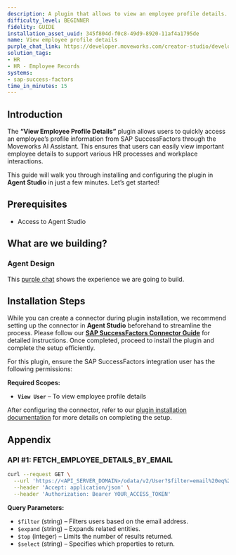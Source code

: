 ```yaml
---
description: A plugin that allows to view an employee profile details.
difficulty_level: BEGINNER
fidelity: GUIDE
installation_asset_uuid: 345f804d-f0c8-49d9-8920-11af4a1795de
name: View employee profile details
purple_chat_link: https://developer.moveworks.com/creator-studio/developer-tools/purple-chat?conversation=%7B%22startTimestamp%22%3A%2211%3A43%2BAM%22%2C%22messages%22%3A%5B%7B%22parts%22%3A%5B%7B%22richText%22%3A%22%3Cp%3EHey+Copilot%2C+can+I+view+the+profile+details+for+John+Doe%3F%3C%2Fp%3E%22%7D%5D%2C%22role%22%3A%22user%22%7D%2C%7B%22parts%22%3A%5B%7B%22richText%22%3A%22Fetching+the+profile+details+for+John+Doe.+One+moment%2C+please.%22%7D%2C%7B%22reasoningSteps%22%3A%5B%7B%22richText%22%3A%22Retrieving+employee+profile+details...%22%2C%22status%22%3A%22pending%22%7D%5D%7D%5D%2C%22role%22%3A%22assistant%22%7D%2C%7B%22parts%22%3A%5B%7B%22richText%22%3A%22Here+are+the+profile+details+for+John+Doe%3A%22%7D%2C%7B%22apiBlock%22%3A%7B%22code%22%3A%22%7B%5Cn%5C%22Name%5C%22%3A+%5C%22John+Doe%5C%22%2C%5Cn%5C%22Employee+ID%5C%22%3A+%5C%2212345%5C%22%2C%5Cn%5C%22Position%5C%22%3A+%5C%22Senior+Developer%5C%22%2C%5Cn%5C%22Department%5C%22%3A+%5C%22Information+Technology%5C%22%2C%5Cn%5C%22Email%5C%22%3A+%5C%22john.doe%40example.com%5C%22%2C%5Cn%5C%22Phone+Number%5C%22%3A+%5C%22%2B1-987-654-3210%5C%22%2C%5Cn%5C%22Hire+Date%5C%22%3A+%5C%22January+15%2C+2018%5C%22%2C%5Cn%5C%22Manager%5C%22%3A+%5C%22Jane+Smith%5C%22%2C%5Cn%5C%22Location%5C%22%3A+%5C%22New+York+Office%5C%22%5Cn%7D%22%2C%22caption%22%3A%22Employee+Profile%22%2C%22connectorName%22%3A%22sap-success-factors%22%7D%7D%2C%7B%22richText%22%3A%22Would+you+like+more+information+or+details+on+another+employee%3F%22%7D%5D%2C%22role%22%3A%22assistant%22%7D%5D%7D
solution_tags:
- HR
- HR - Employee Records
systems:
- sap-success-factors
time_in_minutes: 15
---
```

## Introduction

The **“View Employee Profile Details”** plugin allows users to quickly access an employee’s profile information from SAP SuccessFactors through the Moveworks AI Assistant. This ensures that users can easily view important employee details to support various HR processes and workplace interactions.

This guide will walk you through installing and configuring the plugin in **Agent Studio** in just a few minutes. Let’s get started!

## **Prerequisites**

- Access to Agent Studio

## **What are we building?**

### Agent Design

This [purple chat](https://developer.moveworks.com/creator-studio/developer-tools/purple-chat?conversation=%7B%22startTimestamp%22%3A%2211%3A43%2BAM%22%2C%22messages%22%3A%5B%7B%22parts%22%3A%5B%7B%22richText%22%3A%22%3Cp%3EHey+Copilot%2C+can+I+view+the+profile+details+for+John+Doe%3F%3C%2Fp%3E%22%7D%5D%2C%22role%22%3A%22user%22%7D%2C%7B%22parts%22%3A%5B%7B%22richText%22%3A%22Fetching+the+profile+details+for+John+Doe.+One+moment%2C+please.%22%7D%2C%7B%22reasoningSteps%22%3A%5B%7B%22richText%22%3A%22Retrieving+employee+profile+details...%22%2C%22status%22%3A%22pending%22%7D%5D%7D%5D%2C%22role%22%3A%22assistant%22%7D%2C%7B%22parts%22%3A%5B%7B%22richText%22%3A%22Here+are+the+profile+details+for+John+Doe%3A%22%7D%2C%7B%22apiBlock%22%3A%7B%22code%22%3A%22%7B%5Cn%5C%22Name%5C%22%3A+%5C%22John+Doe%5C%22%2C%5Cn%5C%22Employee+ID%5C%22%3A+%5C%2212345%5C%22%2C%5Cn%5C%22Position%5C%22%3A+%5C%22Senior+Developer%5C%22%2C%5Cn%5C%22Department%5C%22%3A+%5C%22Information+Technology%5C%22%2C%5Cn%5C%22Email%5C%22%3A+%5C%22john.doe%40example.com%5C%22%2C%5Cn%5C%22Phone+Number%5C%22%3A+%5C%22%2B1-987-654-3210%5C%22%2C%5Cn%5C%22Hire+Date%5C%22%3A+%5C%22January+15%2C+2018%5C%22%2C%5Cn%5C%22Manager%5C%22%3A+%5C%22Jane+Smith%5C%22%2C%5Cn%5C%22Location%5C%22%3A+%5C%22New+York+Office%5C%22%5Cn%7D%22%2C%22caption%22%3A%22Employee+Profile%22%2C%22connectorName%22%3A%22sap-success-factors%22%7D%7D%2C%7B%22richText%22%3A%22Would+you+like+more+information+or+details+on+another+employee%3F%22%7D%5D%2C%22role%22%3A%22assistant%22%7D%5D%7D) shows the experience we are going to build.

## Installation Steps

While you can create a connector during plugin installation, we recommend setting up the connector in **Agent Studio** beforehand to streamline the process. Please follow our [**SAP SuccessFactors Connector Guide**](https://developer.moveworks.com/marketplace/package/?id=sap-success-factors&hist=home%2Cbrws#how-to-implement) for detailed instructions. Once completed, proceed to install the plugin and complete the setup efficiently.

For this plugin, ensure the SAP SuccessFactors integration user has the following permissions:

**Required Scopes:**

- **`View User`** – To view employee profile details

After configuring the connector, refer to our [plugin installation documentation](https://help.moveworks.com/docs/ai-agent-marketplace-installation) for more details on completing the setup.

## **Appendix**

### **API #1: FETCH_EMPLOYEE_DETAILS_BY_EMAIL**

```bash
curl --request GET \
  --url 'https://<API_SERVER_DOMAIN>/odata/v2/User?$filter=email%20eq%20%27{{email}}%27&$expand=manager&$top=20&$select=empId,defaultFullName,jobTitle,department,email,businessPhone,hireDate,location,manager/displayName' \
  --header 'Accept: application/json' \
  --header 'Authorization: Bearer YOUR_ACCESS_TOKEN'
```

**Query Parameters:**

- `$filter` (string) – Filters users based on the email address.
- `$expand` (string) – Expands related entities.
- `$top` (integer) – Limits the number of results returned.
- `$select` (string) – Specifies which properties to return.